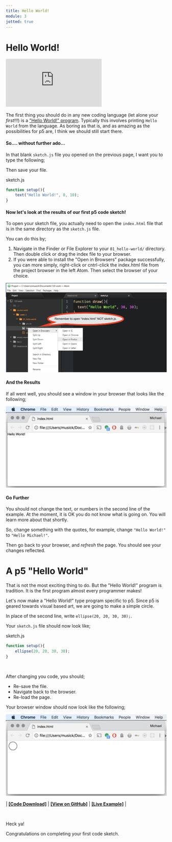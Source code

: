 ```yaml
---
title: Hello World!
module: 3
jotted: true
---
```


# Hello World!


<div class="embed-responsive embed-responsive-16by9"><iframe class="embed-responsive-item" src="https://www.youtube.com/embed/OVZYuJqZ1dY" frameborder="0" allowfullscreen></iframe></div>


The first thing you should do in any new coding language (let alone your _first!!!_) is a ["Hello World!" program](https://www.thesoftwareguild.com/blog/the-history-of-hello-world/). Typically this involves printing `Hello World` from the language. As boring as that is, and as amazing as the possibilities for p5 are, I think we should still start there.

#### So.... without further ado...

In that blank `sketch.js` file you opened on the previous page, I want you to type the following;

Then save your file.

<div id="code-heading">sketch.js</div>

```js
function setup(){
    text("Hello World!", 0, 10);
}
```



#### Now let's look at the results of our first p5 code sketch!

To open your sketch file, you actually need to open the `index.html` file that is in the same directory as the `sketch.js` file.

You can do this by;

1. Navigate in the Finder or File Explorer to your `01_hello-world/` directory. Then double click or drag the index file to your browser.
2. If you were able to install the "Open in Browsers" package successfully, you can more simply, right-click or cntrl-click the index.html file from the project browser in the left Atom. Then select the browser of your choice.

![Open in Browser example](../imgs/open-example.png "Open in browsers example")

#### And the Results

If all went well, you should see a window in your browser that looks like the following;

![hello world example](../imgs/hello-world.png "Hello World Example")

<div class="displayed_jotted_example">
    <div id="jotted-demo-1" class=""></div>
</div>
<script>
    new Jotted(document.querySelector("#jotted-demo-1"), {
    files: [
        {
            type: "js",
            url:"https://raw.githubusercontent.com/Montana-Media-Arts/120_CreativeCoding_Fall2017/master/lecture_code/03/01_hello-world_01/sketch.js"
        },
        {
            type: "html",
            url:"../../../p5_resources/index.html"
    }],
    // plugins: [ "codemirror", "console" ]
    plugins: [ "codemirror" ]
});
</script>



#### Go Further

You should not change the text, or numbers in the second line of the example. At the moment, it is OK you do not know what is going on. You will learn more about that shortly.

So, change something with the quotes, for example, change `"Hello World!"` to `"Hello Michael!"`.

Then go back to your browser, and _refresh_ the page. You should see your changes reflected.




# A p5 "Hello World"

That is not the most exciting thing to do. But the "Hello World!" program is tradition. It is the first program almost every programmer makes!

Let's now make a "Hello World!" type program specific to p5. Since p5 is geared towards visual based art, we are going to make a simple circle.

In place of the second line, write `ellipse(20, 20, 30, 30);`.

Your `sketch.js` file should now look like;

<div id="code-heading">sketch.js</div>

```js
function setup(){
    ellipse(20, 20, 30, 30);
}
```

<br />


After changing you code, you should;

- Re-save the file.
- Navigate back to the browser.
- Re-load the page.

Your browser window should now look like the following;

![p5 hello world example](../imgs/hello-world-p5.png "p5 Hello World Example")


<div class="displayed_jotted_example">
    <div id="jotted-demo-2" class=""></div>
</div>
<script>
    new Jotted(document.querySelector("#jotted-demo-2"), {
    files: [
        {
            type: "js",
            url:"https://raw.githubusercontent.com/Montana-Media-Arts/120_CreativeCoding_Fall2017/master/lecture_code/03/01_hello-world_02/sketch.js"
        },
        {
            type: "html",
            url:"../../../p5_resources/index.html"
    }],
    // plugins: [ "codemirror", "console" ]
    plugins: [ "codemirror" ]
});
</script>

| [**[Code Download]**](https://github.com/Montana-Media-Arts/120_CreativeCoding_Fall2017/raw/master/lecture_code/03/01_hello-world_02/01_hello-world_02.zip) | [**[View on GitHub]**](https://github.com/Montana-Media-Arts/120_CreativeCoding_Fall2017/raw/master/lecture_code/03/01_hello-world_02/) | [**[Live Example]**](https://montana-media-arts.github.io/120_CreativeCoding_Fall2017/lecture_code/03/01_hello-world_02/) |





<br />

Heck ya!

Congratulations on completing your first code sketch.
